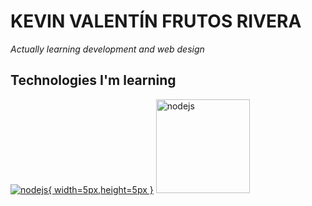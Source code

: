 # KEVIN VALENTÍN FRUTOS RIVERA

_Actually learning development and web design_

## Technologies I'm learning

[![nodejs](https://nodejs.org/static/images/logo.svg){ width=5px,height=5px }](https://nodejs.org/es/)
<img src="https://nodejs.org/static/images/logo.svg" alt="nodejs" title="nodejs" width="150"/>
